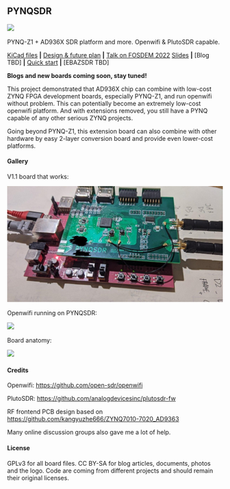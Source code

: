 ## PYNQSDR

![](pic/logo.png)

PYNQ-Z1 + AD936X SDR platform and more. Openwifi & PlutoSDR capable. 

[KiCad files](./kicad) **|** [Design & future plan](Design.md) **|** [Talk on FOSDEM 2022](https://fosdem.org/2022/schedule/event/openwifipynqz1/) [Slides](doc/openwifi_pynqz1.pdf) **|** [Blog TBD] **|** [Quick start](Quickstart.md) **|** [EBAZSDR TBD]

**Blogs and new boards coming soon, stay tuned!**

This project demonstrated that AD936X chip can combine with low-cost ZYNQ FPGA development boards, especially PYNQ-Z1, and run openwifi without problem. This can potentially become an extremely low-cost openwifi platform. And with extensions removed, you still have a PYNQ capable of any other serious ZYNQ projects. 

Going beyond PYNQ-Z1, this extension board can also combine with other hardware by easy 2-layer conversion board and provide even lower-cost platforms. 

#### Gallery

V1.1 board that works: 

![](pic/v1.1.jpg)

Openwifi running on PYNQSDR: 

![](pic/openwifi_running.png)

Board anatomy: 

![](pic/anatomy.png)

#### Credits

Openwifi: https://github.com/open-sdr/openwifi

PlutoSDR: https://github.com/analogdevicesinc/plutosdr-fw

RF frontend PCB design based on https://github.com/kangyuzhe666/ZYNQ7010-7020_AD9363

Many online discussion groups also gave me a lot of help. 

#### License

GPLv3 for all board files. CC BY-SA for blog articles, documents, photos and the logo. Code are coming from different projects and should remain their original licenses. 
